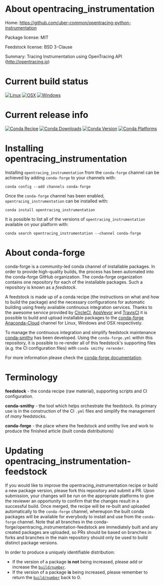 About opentracing_instrumentation
=================================

Home: https://github.com/uber-common/opentracing-python-instrumentation

Package license: MIT

Feedstock license: BSD 3-Clause

Summary: Tracing Instrumentation using OpenTracing API (http://opentracing.io)



Current build status
====================

[![Linux](https://img.shields.io/circleci/project/github/conda-forge/opentracing_instrumentation-feedstock/master.svg?label=Linux)](https://circleci.com/gh/conda-forge/opentracing_instrumentation-feedstock)
[![OSX](https://img.shields.io/travis/conda-forge/opentracing_instrumentation-feedstock/master.svg?label=macOS)](https://travis-ci.org/conda-forge/opentracing_instrumentation-feedstock)
[![Windows](https://img.shields.io/appveyor/ci/conda-forge/opentracing_instrumentation-feedstock/master.svg?label=Windows)](https://ci.appveyor.com/project/conda-forge/opentracing-instrumentation-feedstock/branch/master)

Current release info
====================
[![Conda Recipe](https://img.shields.io/badge/recipe-opentracing_instrumentation-green.svg)](https://anaconda.org/conda-forge/opentracing_instrumentation)
[![Conda Downloads](https://img.shields.io/conda/dn/conda-forge/opentracing_instrumentation.svg)](https://anaconda.org/conda-forge/opentracing_instrumentation)
[![Conda Version](https://img.shields.io/conda/vn/conda-forge/opentracing_instrumentation.svg)](https://anaconda.org/conda-forge/opentracing_instrumentation)
[![Conda Platforms](https://img.shields.io/conda/pn/conda-forge/opentracing_instrumentation.svg)](https://anaconda.org/conda-forge/opentracing_instrumentation)

Installing opentracing_instrumentation
======================================

Installing `opentracing_instrumentation` from the `conda-forge` channel can be achieved by adding `conda-forge` to your channels with:

```
conda config --add channels conda-forge
```

Once the `conda-forge` channel has been enabled, `opentracing_instrumentation` can be installed with:

```
conda install opentracing_instrumentation
```

It is possible to list all of the versions of `opentracing_instrumentation` available on your platform with:

```
conda search opentracing_instrumentation --channel conda-forge
```


About conda-forge
=================

conda-forge is a community-led conda channel of installable packages.
In order to provide high-quality builds, the process has been automated into the
conda-forge GitHub organization. The conda-forge organization contains one repository
for each of the installable packages. Such a repository is known as a *feedstock*.

A feedstock is made up of a conda recipe (the instructions on what and how to build
the package) and the necessary configurations for automatic building using freely
available continuous integration services. Thanks to the awesome service provided by
[CircleCI](https://circleci.com/), [AppVeyor](http://www.appveyor.com/)
and [TravisCI](https://travis-ci.org/) it is possible to build and upload installable
packages to the [conda-forge](https://anaconda.org/conda-forge)
[Anaconda-Cloud](http://docs.anaconda.org/) channel for Linux, Windows and OSX respectively.

To manage the continuous integration and simplify feedstock maintenance
[conda-smithy](http://github.com/conda-forge/conda-smithy) has been developed.
Using the ``conda-forge.yml`` within this repository, it is possible to re-render all of
this feedstock's supporting files (e.g. the CI configuration files) with ``conda smithy rerender``.

For more information please check the [conda-forge documentation](https://conda-forge.org/docs/).

Terminology
===========

**feedstock** - the conda recipe (raw material), supporting scripts and CI configuration.

**conda-smithy** - the tool which helps orchestrate the feedstock.
                   Its primary use is in the construction of the CI ``.yml`` files
                   and simplify the management of *many* feedstocks.

**conda-forge** - the place where the feedstock and smithy live and work to
                  produce the finished article (built conda distributions)


Updating opentracing_instrumentation-feedstock
==============================================

If you would like to improve the opentracing_instrumentation recipe or build a new
package version, please fork this repository and submit a PR. Upon submission,
your changes will be run on the appropriate platforms to give the reviewer an
opportunity to confirm that the changes result in a successful build. Once
merged, the recipe will be re-built and uploaded automatically to the
`conda-forge` channel, whereupon the built conda packages will be available for
everybody to install and use from the `conda-forge` channel.
Note that all branches in the conda-forge/opentracing_instrumentation-feedstock are
immediately built and any created packages are uploaded, so PRs should be based
on branches in forks and branches in the main repository should only be used to
build distinct package versions.

In order to produce a uniquely identifiable distribution:
 * If the version of a package **is not** being increased, please add or increase
   the [``build/number``](http://conda.pydata.org/docs/building/meta-yaml.html#build-number-and-string).
 * If the version of a package **is** being increased, please remember to return
   the [``build/number``](http://conda.pydata.org/docs/building/meta-yaml.html#build-number-and-string)
   back to 0.